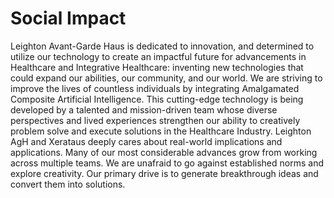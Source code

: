 # Social Impact 

Leighton Avant-Garde Haus is dedicated to innovation, and determined to utilize our technology to create an impactful future for advancements in Healthcare and Integrative Healthcare: inventing new technologies that could expand our abilities, our community, and our world. We are striving to improve the lives of countless individuals by integrating Amalgamated Composite Artificial Intelligence.  This cutting-edge technology is being developed by a talented and mission-driven team whose diverse perspectives and lived experiences strengthen our ability to creatively problem solve and execute solutions in the Healthcare Industry.
 Leighton AgH and Xerataus deeply cares about real-world implications and applications. Many of our most considerable advances grow from working across multiple teams. We are unafraid to go against established norms and explore creativity. Our primary drive is to generate breakthrough ideas and convert them into solutions.

